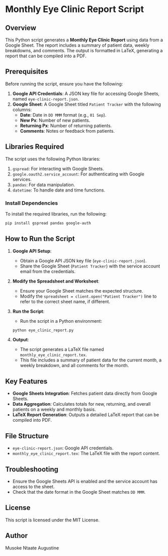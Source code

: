 # Monthly Eye Clinic Report Script

## Overview
This Python script generates a **Monthly Eye Clinic Report** using data from a Google Sheet. The report includes a summary of patient data, weekly breakdowns, and comments. The output is formatted in LaTeX, generating a report that can be compiled into a PDF.

## Prerequisites
Before running the script, ensure you have the following:
1. **Google API Credentials**: A JSON key file for accessing Google Sheets, named `eye-clinic-report.json`.
2. **Google Sheet**: A Google Sheet titled `Patient Tracker` with the following columns:
   - **Date**: Date in `DD MMM` format (e.g., `01 Sep`).
   - **New Px**: Number of new patients.
   - **Returning Px**: Number of returning patients.
   - **Comments**: Notes or feedback from patients.

## Libraries Required
The script uses the following Python libraries:
1. `gspread`: For interacting with Google Sheets.
2. `google.oauth2.service_account`: For authenticating with Google services.
3. `pandas`: For data manipulation.
4. `datetime`: To handle date and time functions.

### Install Dependencies
To install the required libraries, run the following:
```bash
pip install gspread pandas google-auth
```

## How to Run the Script
1. **Google API Setup**:
   - Obtain a Google API JSON key file (`eye-clinic-report.json`).
   - Share the Google Sheet (`Patient Tracker`) with the service account email from the credentials.
   
2. **Modify the Spreadsheet and Worksheet**:
   - Ensure your Google Sheet matches the expected structure.
   - Modify the `spreadsheet = client.open("Patient Tracker")` line to refer to the correct sheet name, if different.

3. **Run the Script**:
   - Run the script in a Python environment:
   ```bash
   python eye_clinic_report.py
   ```

4. **Output**:
   - The script generates a LaTeX file named `monthly_eye_clinic_report.tex`.
   - This file includes a summary of patient data for the current month, a weekly breakdown, and all comments for the month.

## Key Features
- **Google Sheets Integration**: Fetches patient data directly from Google Sheets.
- **Data Aggregation**: Calculates totals for new, returning, and overall patients on a weekly and monthly basis.
- **LaTeX Report Generation**: Outputs a detailed LaTeX report that can be compiled into PDF.

## File Structure
- `eye-clinic-report.json`: Google API credentials.
- `monthly_eye_clinic_report.tex`: The LaTeX file with the report content.

## Troubleshooting
- Ensure the Google Sheets API is enabled and the service account has access to the sheet.
- Check that the date format in the Google Sheet matches `DD MMM`.

## License
This script is licensed under the MIT License.

## Author
Musoke Ntaate Augustine


